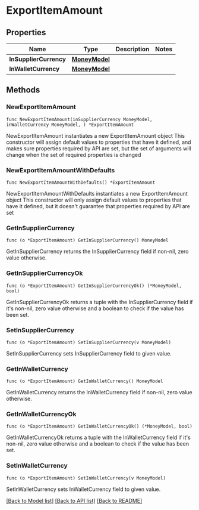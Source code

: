 # ExportItemAmount

## Properties

Name | Type | Description | Notes
------------ | ------------- | ------------- | -------------
**InSupplierCurrency** | [**MoneyModel**](MoneyModel.md) |  | 
**InWalletCurrency** | [**MoneyModel**](MoneyModel.md) |  | 

## Methods

### NewExportItemAmount

`func NewExportItemAmount(inSupplierCurrency MoneyModel, inWalletCurrency MoneyModel, ) *ExportItemAmount`

NewExportItemAmount instantiates a new ExportItemAmount object
This constructor will assign default values to properties that have it defined,
and makes sure properties required by API are set, but the set of arguments
will change when the set of required properties is changed

### NewExportItemAmountWithDefaults

`func NewExportItemAmountWithDefaults() *ExportItemAmount`

NewExportItemAmountWithDefaults instantiates a new ExportItemAmount object
This constructor will only assign default values to properties that have it defined,
but it doesn't guarantee that properties required by API are set

### GetInSupplierCurrency

`func (o *ExportItemAmount) GetInSupplierCurrency() MoneyModel`

GetInSupplierCurrency returns the InSupplierCurrency field if non-nil, zero value otherwise.

### GetInSupplierCurrencyOk

`func (o *ExportItemAmount) GetInSupplierCurrencyOk() (*MoneyModel, bool)`

GetInSupplierCurrencyOk returns a tuple with the InSupplierCurrency field if it's non-nil, zero value otherwise
and a boolean to check if the value has been set.

### SetInSupplierCurrency

`func (o *ExportItemAmount) SetInSupplierCurrency(v MoneyModel)`

SetInSupplierCurrency sets InSupplierCurrency field to given value.


### GetInWalletCurrency

`func (o *ExportItemAmount) GetInWalletCurrency() MoneyModel`

GetInWalletCurrency returns the InWalletCurrency field if non-nil, zero value otherwise.

### GetInWalletCurrencyOk

`func (o *ExportItemAmount) GetInWalletCurrencyOk() (*MoneyModel, bool)`

GetInWalletCurrencyOk returns a tuple with the InWalletCurrency field if it's non-nil, zero value otherwise
and a boolean to check if the value has been set.

### SetInWalletCurrency

`func (o *ExportItemAmount) SetInWalletCurrency(v MoneyModel)`

SetInWalletCurrency sets InWalletCurrency field to given value.



[[Back to Model list]](../README.md#documentation-for-models) [[Back to API list]](../README.md#documentation-for-api-endpoints) [[Back to README]](../README.md)


